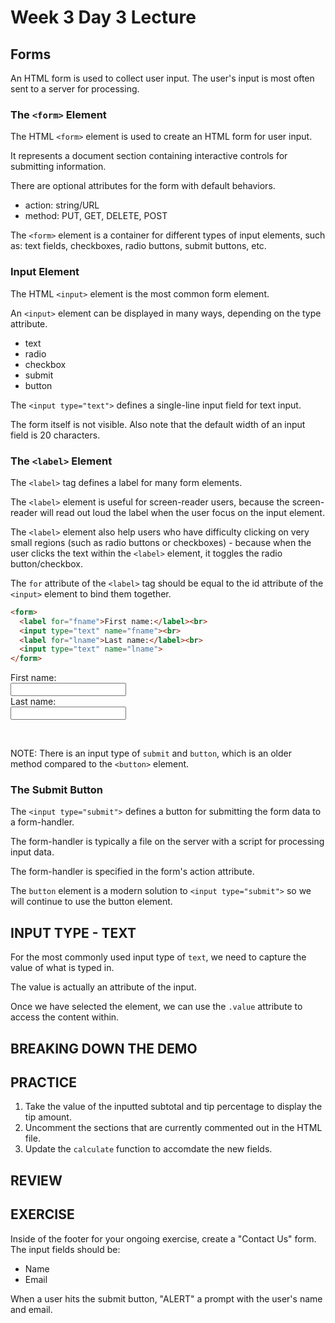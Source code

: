 # Week 3 Day 3 Lecture
## Forms

An HTML form is used to collect user input. The user's input is most often sent to a server for processing.

### The `<form>` Element

The HTML `<form>` element is used to create an HTML form for user input. 

It represents a document section containing interactive controls for submitting information.

There are optional attributes for the form with default behaviors.

- action: string/URL
- method: PUT, GET, DELETE, POST

The `<form>` element is a container for different types of input elements, such as: text fields, checkboxes, radio buttons, submit buttons, etc.

### Input Element

The HTML `<input>` element is the most common form element.

An `<input>` element can be displayed in many ways, depending on the type attribute.

- text
- radio
- checkbox
- submit
- button

The `<input type="text">` defines a single-line input field for text input.

The form itself is not visible. Also note that the default width of an input field is 20 characters.

### The `<label>` Element

The `<label>` tag defines a label for many form elements.

The `<label>` element is useful for screen-reader users, because the screen-reader will read out loud the label when the user focus on the input element.

The `<label>` element also help users who have difficulty clicking on very small regions (such as radio buttons or checkboxes) - because when the user clicks the text within the `<label>` element, it toggles the radio button/checkbox.

The `for` attribute of the `<label>` tag should be equal to the id attribute of the `<input>` element to bind them together.

```html
<form>
  <label for="fname">First name:</label><br>
  <input type="text" name="fname"><br>
  <label for="lname">Last name:</label><br>
  <input type="text" name="lname">
</form>
```

<form>
  <label for="fname">First name:</label><br>
  <input type="text" name="fname"><br>
  <label for="lname">Last name:</label><br>
  <input type="text" name="lname">
</form>

<br>

NOTE: There is an input type of `submit` and `button`, which is an older method compared to the `<button>` element.

### The Submit Button

The `<input type="submit">` defines a button for submitting the form data to a form-handler.

The form-handler is typically a file on the server with a script for processing input data.

The form-handler is specified in the form's action attribute.

The `button` element is a modern solution to `<input type="submit">` so we will continue to use the button element.

## INPUT TYPE - TEXT

For the most commonly used input type of `text`, we need to capture the value of what is typed in.

The value is actually an attribute of the input.

Once we have selected the element, we can use the `.value` attribute to access the content within.

## BREAKING DOWN THE DEMO

## PRACTICE

1. Take the value of the inputted subtotal and tip percentage to display the tip amount.
2. Uncomment the sections that are currently commented out in the HTML file.
3. Update the `calculate` function to accomdate the new fields.

## REVIEW

## EXERCISE

Inside of the footer for your ongoing exercise, create a "Contact Us" form.
The input fields should be:
- Name
- Email

When a user hits the submit button, "ALERT" a prompt with the user's name and email.
